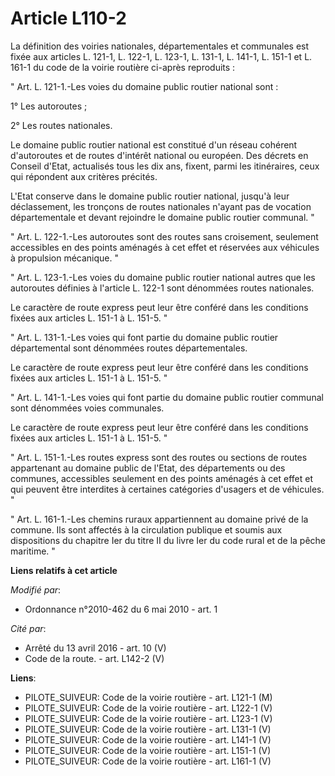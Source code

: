 # Article L110-2

La définition des voiries nationales, départementales et communales est fixée aux articles L. 121-1, L. 122-1, L. 123-1, L.
131-1, L. 141-1, L. 151-1 et L. 161-1 du code de la voirie routière ci-après reproduits : 

" Art. L. 121-1.-Les voies du domaine public routier national sont : 

1° Les autoroutes ; 

2° Les routes nationales. 

Le domaine public routier national est constitué d'un réseau cohérent d'autoroutes et de routes d'intérêt national ou
européen. Des décrets en Conseil d'Etat, actualisés tous les dix ans, fixent, parmi les itinéraires, ceux qui répondent aux
critères précités. 

L'Etat conserve dans le domaine public routier national, jusqu'à leur déclassement, les tronçons de routes nationales n'ayant
pas de vocation départementale et devant rejoindre le domaine public routier communal. " 

" Art. L. 122-1.-Les autoroutes sont des routes sans croisement, seulement accessibles en des points aménagés à cet effet et
réservées aux véhicules à propulsion mécanique. " 

" Art. L. 123-1.-Les voies du domaine public routier national autres que les autoroutes définies à l'article L. 122-1 sont
dénommées routes nationales. 

Le caractère de route express peut leur être conféré dans les conditions fixées aux articles L. 151-1 à L. 151-5. " 

" Art. L. 131-1.-Les voies qui font partie du domaine public routier départemental sont dénommées routes départementales. 

Le caractère de route express peut leur être conféré dans les conditions fixées aux articles L. 151-1 à L. 151-5. " 

" Art. L. 141-1.-Les voies qui font partie du domaine public routier communal sont dénommées voies communales. 

Le caractère de route express peut leur être conféré dans les conditions fixées aux articles L. 151-1 à L. 151-5. " 

" Art. L. 151-1.-Les routes express sont des routes ou sections de routes appartenant au domaine public de l'Etat, des
départements ou des communes, accessibles seulement en des points aménagés à cet effet et qui peuvent être interdites à
certaines catégories d'usagers et de véhicules. " 

" Art. L. 161-1.-Les chemins ruraux appartiennent au domaine privé de la commune. Ils sont affectés à la circulation publique
et soumis aux dispositions du chapitre Ier du titre II du livre Ier du code rural et de la pêche maritime. "

**Liens relatifs à cet article**

_Modifié par_:

  - Ordonnance n°2010-462 du 6 mai 2010 - art. 1

_Cité par_:

  - Arrêté du 13 avril 2016 - art. 10 (V)
  - Code de la route. - art. L142-2 (V)

**Liens**:

  - PILOTE_SUIVEUR: Code de la voirie routière - art. L121-1 (M)
  - PILOTE_SUIVEUR: Code de la voirie routière - art. L122-1 (V)
  - PILOTE_SUIVEUR: Code de la voirie routière - art. L123-1 (V)
  - PILOTE_SUIVEUR: Code de la voirie routière - art. L131-1 (V)
  - PILOTE_SUIVEUR: Code de la voirie routière - art. L141-1 (V)
  - PILOTE_SUIVEUR: Code de la voirie routière - art. L151-1 (V)
  - PILOTE_SUIVEUR: Code de la voirie routière - art. L161-1 (V)

